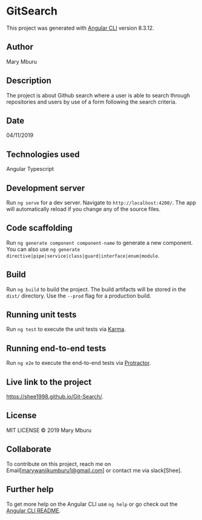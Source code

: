 # GitSearch

This project was generated with [Angular CLI](https://github.com/angular/angular-cli) version 8.3.12.

## Author

Mary Mburu

## Description

The project is about Github search where a user is able to search through repositories and users by use of a form following the search criteria.

## Date

04/11/2019

## Technologies used

Angular Typescript

## Development server

Run `ng serve` for a dev server. Navigate to `http://localhost:4200/`. The app will automatically reload if you change any of the source files.

## Code scaffolding

Run `ng generate component component-name` to generate a new component. You can also use `ng generate directive|pipe|service|class|guard|interface|enum|module`.

## Build

Run `ng build` to build the project. The build artifacts will be stored in the `dist/` directory. Use the `--prod` flag for a production build.

## Running unit tests

Run `ng test` to execute the unit tests via [Karma](https://karma-runner.github.io).

## Running end-to-end tests

Run `ng e2e` to execute the end-to-end tests via [Protractor](http://www.protractortest.org/).

## Live link to the project

https://shee1998.github.io/Git-Search/.

## License

MIT LICENSE © 2019 Mary Mburu

## Collaborate

To contribute on this project, reach me on Email[marywanjikumburu1@gmail.com] or contact me via slack[Shee].


## Further help

To get more help on the Angular CLI use `ng help` or go check out the [Angular CLI README](https://github.com/angular/angular-cli/blob/master/README.md).
